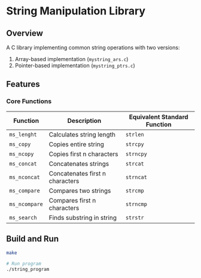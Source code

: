 # String Manipulation Library

## Overview
A C library implementing common string operations with two versions:
1. Array-based implementation (`mystring_ars.c`)
2. Pointer-based implementation (`mystring_ptrs.c`)

## Features

### Core Functions
| Function | Description | Equivalent Standard Function |
|----------|-------------|-------------------------------|
| `ms_lenght` | Calculates string length | `strlen` |
| `ms_copy` | Copies entire string | `strcpy` |
| `ms_ncopy` | Copies first n characters | `strncpy` |
| `ms_concat` | Concatenates strings | `strcat` |
| `ms_nconcat` | Concatenates first n characters | `strncat` |
| `ms_compare` | Compares two strings | `strcmp` |
| `ms_ncompare` | Compares first n characters | `strncmp` |
| `ms_search` | Finds substring in string | `strstr` |

## Build and Run

```bash
make
 
# Run program
./string_program
```
